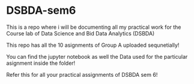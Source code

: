 # DSBDA-sem6

This is a repo where i will be documenting all my practical work for the Course lab of Data Science and Bid Data Analytics (DSBDA)

This repo has all the 10 asignments of Group A uploaded sequnetially! 

You can find the jupyter notebook as well the Data used for the particular asignment inside the folder! 

Refer this for all your practical assignments of DSBDA sem 6!
